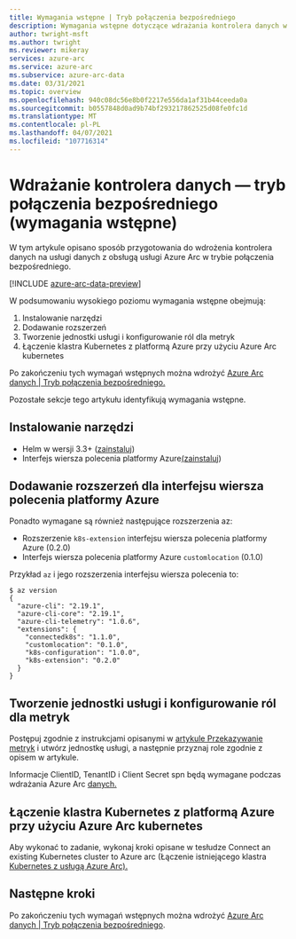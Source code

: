 ```yaml
---
title: Wymagania wstępne | Tryb połączenia bezpośredniego
description: Wymagania wstępne dotyczące wdrażania kontrolera danych w trybie połączenia bezpośredniego.
author: twright-msft
ms.author: twright
ms.reviewer: mikeray
services: azure-arc
ms.service: azure-arc
ms.subservice: azure-arc-data
ms.date: 03/31/2021
ms.topic: overview
ms.openlocfilehash: 940c08dc56e8b0f2217e556da1af31b44ceeda0a
ms.sourcegitcommit: b0557848d0ad9b74bf293217862525d08fe0fc1d
ms.translationtype: MT
ms.contentlocale: pl-PL
ms.lasthandoff: 04/07/2021
ms.locfileid: "107716314"
---
```

# <a name="deploy-data-controller---direct-connect-mode-prerequisites"></a>Wdrażanie kontrolera danych — tryb połączenia bezpośredniego (wymagania wstępne)

W tym artykule opisano sposób przygotowania do wdrożenia kontrolera danych na usługi danych z obsługą usługi Azure Arc w trybie połączenia bezpośredniego.

[!INCLUDE [azure-arc-data-preview](../../../includes/azure-arc-data-preview.md)]

W podsumowaniu wysokiego poziomu wymagania wstępne obejmują:

1. Instalowanie narzędzi
1. Dodawanie rozszerzeń
1. Tworzenie jednostki usługi i konfigurowanie ról dla metryk
1. Łączenie klastra Kubernetes z platformą Azure przy użyciu Azure Arc kubernetes

Po zakończeniu tych wymagań wstępnych można wdrożyć [Azure Arc danych | Tryb połączenia bezpośredniego.](deploy-data-controller-direct-mode.md)

Pozostałe sekcje tego artykułu identyfikują wymagania wstępne.

## <a name="install-tools"></a>Instalowanie narzędzi

- Helm w wersji 3.3+ ([zainstaluj](https://helm.sh/docs/intro/install/))
- Interfejs wiersza polecenia platformy Azure[(zainstaluj](/sql/azdata/install/deploy-install-azdata))

## <a name="add-extensions-for-azure-cli"></a>Dodawanie rozszerzeń dla interfejsu wiersza polecenia platformy Azure

Ponadto wymagane są również następujące rozszerzenia az:
- Rozszerzenie `k8s-extension` interfejsu wiersza polecenia platformy Azure (0.2.0)
- Interfejs wiersza polecenia platformy Azure `customlocation` (0.1.0)

Przykład `az` i jego rozszerzenia interfejsu wiersza polecenia to:

```console
$ az version
{
  "azure-cli": "2.19.1",
  "azure-cli-core": "2.19.1",
  "azure-cli-telemetry": "1.0.6",
  "extensions": {
    "connectedk8s": "1.1.0",
    "customlocation": "0.1.0",
    "k8s-configuration": "1.0.0",
    "k8s-extension": "0.2.0"
  }
}
```

## <a name="create-service-principal-and-configure-roles-for-metrics"></a>Tworzenie jednostki usługi i konfigurowanie ról dla metryk

Postępuj zgodnie z instrukcjami opisanymi w [artykule Przekazywanie metryk](upload-metrics-and-logs-to-azure-monitor.md) i utwórz jednostkę usługi, a następnie przyznaj role zgodnie z opisem w artykule. 

Informacje ClientID, TenantID i Client Secret spn będą wymagane podczas wdrażania Azure Arc [danych.](deploy-data-controller-direct-mode.md) 

## <a name="connect-kubernetes-cluster-to-azure-using-azure-arc-enabled-kubernetes"></a>Łączenie klastra Kubernetes z platformą Azure przy użyciu Azure Arc kubernetes

Aby wykonać to zadanie, wykonaj kroki opisane w tesłudze Connect an existing Kubernetes cluster to Azure arc (Łączenie istniejącego klastra [Kubernetes z usługą Azure Arc).](../kubernetes/quickstart-connect-cluster.md)

## <a name="next-steps"></a>Następne kroki

Po zakończeniu tych wymagań wstępnych można wdrożyć [Azure Arc danych | Tryb połączenia bezpośredniego](deploy-data-controller-direct-mode.md).
